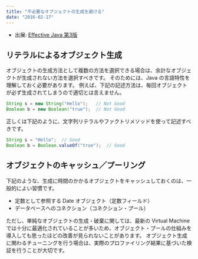 ```yaml
---
title: "不必要なオブジェクトの生成を避ける"
date: "2016-02-17"
---
```


* 出展: <a target="_blank" href="https://amazon.co.jp/dp/4621303252?tag=maku04-22">Effective Java 第3版</a>

リテラルによるオブジェクト生成
----

オブジェクトの生成方法として複数の方法を選択できる場合は、余計なオブジェクトが生成されない方法を選択すべきです。
そのためには、Java の言語特性を理解しておく必要があります。
例えば、下記の記述方法は、毎回オブジェクトが必ず生成されてしまうので適切とは言えません。

```java
String s = new String("Hello");   // Not Good
Boolean b = new Boolean("true");  // Not Good
```

正しくは下記のように、文字列リテラルやファクトリメソッドを使って記述すべきです。

```java
String s = "Hello";  // Good
Boolean b = Boolean.valueOf("true");  // Good
```

オブジェクトのキャッシュ／プーリング
----

下記のような、生成に時間のかかるオブジェクトをキャッシュしておくのは、一般的によい習慣です。

* 定数として参照する Date オブジェクト（定数フィールド）
* データベースへのコネクション（コネクション・プール）

ただし、単純なオブジェクトの生成・破棄に関しては、最新の Virtual Machine では十分に最適化されていることが多いため、オブジェクト・プールの仕組みを導入しても思ったほどの改善が見られないことがあります。
オブジェクト生成に関わるチューニングを行う場合は、実際のプロファイリング結果に基づいた検証を行うことが大切です。


